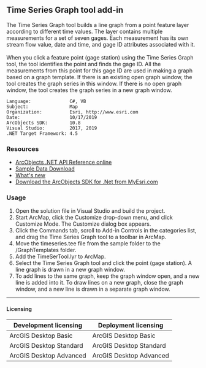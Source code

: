 ## Time Series Graph tool add-in

  <div xmlns="http://www.w3.org/1999/xhtml" xmlns:my="http://schemas.microsoft.com/office/infopath/2003/myXSD/2006-02-10T23:25:53">The Time Series Graph tool builds a line graph from a point feature layer according to different time values. The layer contains multiple measurements for a set of seven gages. Each measurement has its own stream flow value, date and time, and gage ID attributes associated with it.</div>
  <div xmlns="http://www.w3.org/1999/xhtml" xmlns:my="http://schemas.microsoft.com/office/infopath/2003/myXSD/2006-02-10T23:25:53"> </div>
  <div xmlns="http://www.w3.org/1999/xhtml" xmlns:my="http://schemas.microsoft.com/office/infopath/2003/myXSD/2006-02-10T23:25:53">When you click a feature point (gage station) using the Time Series Graph tool, the tool identifies the point and finds the gage ID. All the measurements from this point for this gage ID are used in making a graph based on a graph template. If there is an existing open graph window, the tool creates the graph series in this window. If there is no open graph window, the tool creates the graph series in a new graph window. </div>  


<!-- TODO: Fill this section below with metadata about this sample-->
```
Language:              C#, VB
Subject:               Map
Organization:          Esri, http://www.esri.com
Date:                  10/17/2019
ArcObjects SDK:        10.8
Visual Studio:         2017, 2019
.NET Target Framework: 4.5
```

### Resources

* [ArcObjects .NET API Reference online](http://desktop.arcgis.com/en/arcobjects/latest/net/webframe.htm)  
* [Sample Data Download](../../releases)  
* [What's new](http://desktop.arcgis.com/en/arcobjects/latest/net/webframe.htm#91cabc68-2271-400a-8ff9-c7fb25108546.htm)  
* [Download the ArcObjects SDK for .Net from MyEsri.com](https://my.esri.com/)  

### Usage
1. Open the solution file in Visual Studio and build the project.   
1. Start ArcMap, click the Customize drop-down menu, and click Customize Mode. The Customize dialog box appears.  
1. Click the Commands tab, scroll to Add-in Controls in the categories list, and drag the Time Series Graph tool to a toolbar in ArcMap.   
1. Move the timeseries.tee file from the sample folder to the <your ArcGIS Desktop install location>/GraphTemplates folder.  
1. Add the TimeSerTool.lyr to ArcMap.   
1. Select the Time Series Graph tool and click the point (gage station). A line graph is drawn in a new graph window.   
1. To add lines to the same graph, keep the graph window open, and a new line is added into it. To draw lines on a new graph, close the graph window, and a new line is drawn in a separate graph window.   









---------------------------------

#### Licensing  
| Development licensing | Deployment licensing | 
| ------------- | ------------- | 
| ArcGIS Desktop Basic | ArcGIS Desktop Basic |  
| ArcGIS Desktop Standard | ArcGIS Desktop Standard |  
| ArcGIS Desktop Advanced | ArcGIS Desktop Advanced |  


